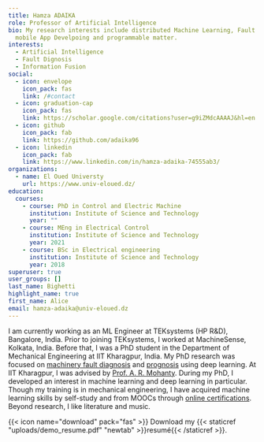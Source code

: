 ```yaml
---
title: Hamza ADAIKA
role: Professor of Artificial Intelligence
bio: My research interests include distributed Machine Learning, Fault dignosis,
  mobile App Develpoing and programmable matter.
interests:
  - Artificial Intelligence
  - Fault Dignosis
  - Information Fusion
social:
  - icon: envelope
    icon_pack: fas
    link: /#contact
  - icon: graduation-cap
    icon_pack: fas
    link: https://scholar.google.com/citations?user=g9iZMdcAAAAJ&hl=en
  - icon: github
    icon_pack: fab
    link: https://github.com/adaika96
  - icon: linkedin
    icon_pack: fab
    link: https://www.linkedin.com/in/hamza-adaika-74555ab3/
organizations:
  - name: El Oued Universty
    url: https://www.univ-eloued.dz/
education:
  courses:
    - course: PhD in Control and Electric Machine
      institution: Institute of Science and Technology
      year: ""
    - course: MEng in Electrical Control
      institution: Institute of Science and Technology
      year: 2021
    - course: BSc in Electrical engineering
      institution: Institute of Science and Technology
      year: 2018
superuser: true
user_groups: []
last_name: Bighetti
highlight_name: true
first_name: Alice
email: hamza-adaika@univ-eloued.dz
---
```

I am currently working as an ML Engineer at TEKsystems (HP R&D), Bangalore, India. Prior to joining TEKsystems, I worked at MachineSense, Kolkata, India. Before that, I was a PhD student in the Department of Mechanical Engineering at IIT Kharagpur, India. My PhD research was focused on [machinery fault diagnosis](https://biswajitsahoo1111.github.io/cbm_codes_open/) and [prognosis](https://biswajitsahoo1111.github.io/rul_codes_open/) using deep learning. At IIT Kharagpur, I was advised by [Prof. A. R. Mohanty](https://www.iitnoise.com/). During my PhD, I developed an interest in machine learning and deep learning in particular. Though my training is in mechanical engineering, I have acquired machine learning skills by self-study and from MOOCs through [online certifications](https://www.linkedin.com/in/biswajitsahoo1111/). Beyond research, I like literature and music.

{{< icon name="download" pack="fas" >}} Download my {{< staticref "uploads/demo_resume.pdf" "newtab" >}}resumé{{< /staticref >}}.